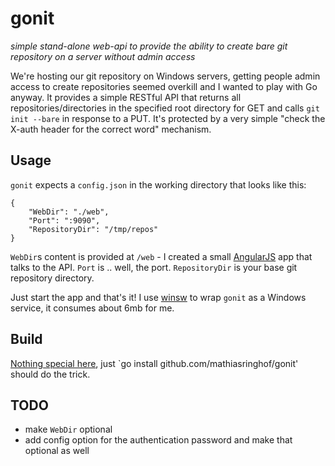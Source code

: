 gonit
=====

*simple stand-alone web-api to provide the ability to create bare git repository on a server without admin access*

We're hosting our git repository on Windows servers, getting people admin access to create repositories seemed overkill and I wanted to play with Go anyway. It provides a simple RESTful API that returns all repositories/directories in the specified root directory for GET and calls `git init --bare` in response to a PUT. It's protected by a very simple "check the X-auth header for the correct word" mechanism.

Usage
-----

`gonit` expects a `config.json` in the working directory that looks like this:

    {
        "WebDir": "./web",
        "Port": ":9090",
        "RepositoryDir": "/tmp/repos"
    }

`WebDir`s content is provided at `/web` - I created a small [AngularJS](http://angularjs.org) app that talks to the API.
`Port` is .. well, the port.
`RepositoryDir` is your base git repository directory.

Just start the app and that's it! I use [winsw](https://github.com/kohsuke/winsw) to wrap `gonit` as a Windows service, it consumes about 6mb for me.

Build
-----

[Nothing special here](http://golang.org/doc/code.html), just `go install github.com/mathiasringhof/gonit' should do the trick.

TODO
----
* make `WebDir` optional
* add config option for the authentication password and make that optional as well